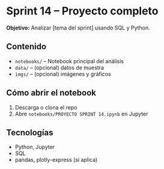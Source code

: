 # Sprint 14 – Proyecto completo

**Objetivo:** Analizar [tema del sprint] usando SQL y Python.

## Contenido
- `notebooks/` – Notebook principal del análisis
- `data/` – (opcional) datos de muestra
- `imgs/` – (opcional) imágenes y gráficos

## Cómo abrir el notebook
1. Descarga o clona el repo
2. Abre `notebooks/PROYECTO SPRINT 14.ipynb` en Jupyter

## Tecnologías
- Python, Jupyter
- SQL
- pandas, plotly-express (si aplica)
